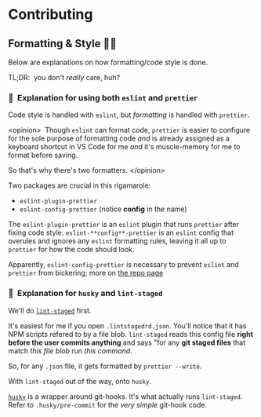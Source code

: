 # Contributing

## Formatting & Style 👨‍🎨

Below are explanations on how formatting/code style is done.

TL;DR:&nbsp; you don't _really_ care, huh?

### 🤔&nbsp; Explanation for using both `eslint` and `prettier`

Code style is handled with `eslint`, but _formatting_ is handled with `prettier`.

\<opinion>&nbsp;
Though `eslint` can format code, `prettier` is easier to configure for the sole purpose of formatting code _and_ is already assigned as a keyboard shortcut in VS Code for me _and_ it's muscle-memory for me to format before saving.

So that's why there's two formatters.
\</opinion>

Two packages are crucial in this rigamarole:

- `eslint-plugin-prettier`
- `eslint-config-prettier` (notice **config** in the name)

The `eslint-plugin-prettier` is an `eslint` plugin that runs `prettier` after fixing code style. `eslint-**config**-prettier` is an `eslint` config that overules and ignores any `eslint` formatting rules, leaving it all up to `prettier` for how the code should look.

Apparently, `eslint-config-prettier` is necessary to prevent `eslint` and `prettier` from bickering; more on [the repo page](https://github.com/prettier/eslint-plugin-prettier#recommended-configuration)

### 🤔&nbsp; Explanation for `husky` and `lint-staged`

We'll do [`lint-staged`](https://github.com/okonet/lint-staged) first.

It's easiest for me if you open `.lintstagedrd.json`. You'll notice that it has NPM scripts refered to by a file blob. `lint-staged` reads this config file **right before the user commits anything** and says "for any **git staged files** that match _this file blob_ run _this command_.

So, for any `.json` file, it gets formatted by `prettier --write`.

With `lint-staged` out of the way, onto `husky`.

[`husky`](https://github.com/typicode/husky) is a wrapper around git-hooks. It's what actually runs `lint-staged`. Refer to `.husky/pre-commit` for the _very simple_ git-hook code.
